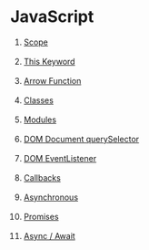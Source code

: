 # JavaScript

<ol>
  <li><a href="https://www.w3schools.com/js/js_scope.asp">Scope</a></li><br>
  <li><a href="https://www.w3schools.com/js/js_this.asp">This Keyword</a></li><br>
  <li><a href="https://www.w3schools.com/js/js_arrow_function.asp">Arrow Function</a></li><br>
  <li><a href="https://www.w3schools.com/js/js_classes.asp">Classes</a></li><br>
  <li><a href="https://www.w3schools.com/js/js_modules.asp">Modules</a></li><br>
  <li><a href="https://www.w3schools.com/jsref/met_document_queryselector.asp">DOM Document querySelector</a></li><br>
  <li><a href="https://www.w3schools.com/js/js_htmldom_eventlistener.asp">DOM EventListener</a></li><br>
  <li><a href="https://www.w3schools.com/js/js_callback.asp">Callbacks</a></li><br>
  <li><a href="https://www.w3schools.com/js/js_asynchronous.asp">Asynchronous</a></li><br>
  <li><a href="https://www.w3schools.com/js/js_promise.asp">Promises</a></li><br>
  <li><a href="https://www.w3schools.com/js/js_async.asp">Async / Await</a></li><br>
</ol>
